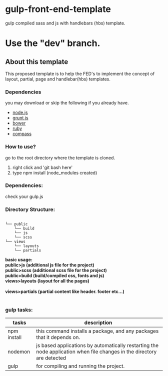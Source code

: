 # gulp-front-end-template
gulp compiled sass and js with handlebars (hbs) template.

<h1>Use the "dev" branch.</h1>
<h2>About this template</h2>
<p>This proposed template is to help the FED's to implement the concept of layout, partial, page and handlebar(hbs) templates.</p>

### Dependencies <br>
you may download or skip the following if you already have.
- [node.js](http://nodejs.org/) <br>
- [grunt.js](http://gruntjs.com/) <br>
- [bower](https://bower.io/) <br>
- [ruby](http://rubyinstaller.org/) <br>
- [compass](http://compass-style.org/install/) <br>

### How to use?<br>
go to the root directory where the template is cloned.
<ol>
<li>right click and 'git bash here'</li>
<li>type npm install (node_modules created)</li>
</ol>

### Dependencies:<br>
check your gulp.js

### Directory Structure:<br>
<pre><code>
└── public
    └── build
    └── js
    └── scss
└── views
    └── layouts
    └── partials
</code></pre>

<strong>basic usage:</strong><br>
<strong>public>js (additional js file for the project)</strong><br>
<strong>public>scss (additional scss file for the project)</strong><br>
<strong>public>build (build/compiled css, fonts and js)</strong><br>
<strong>views>layouts (layout for all the pages)</strong><br><br>
<strong>views>partials (partial content like header. footer etc...)</strong><br><br>

### gulp tasks:<br>

| tasks  | description |
| ------------- | ------------- |
| npm install  | this command installs a package, and any packages that it depends on. |
| nodemon  | js based applications by automatically restarting the node application when file changes in the directory are detected  |
| gulp  | for compiling and running the project.  |



